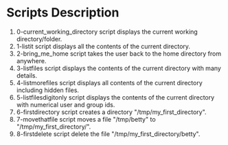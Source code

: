 # Scripts Description
1. 0-current_working_directory script displays the current working directory/folder.
2. 1-listit script displays all the contents of the current directory.
3. 2-bring_me_home script takes the user back to the home directory from anywhere.
4. 3-listfiles script displays the contents of the current directory with many details.
5. 4-listmorefiles script displays all contents of the current directory including hidden files.
6. 5-listfilesdigitonly script displays the contents of the current directory with numerical user and group ids.
7. 6-firstdirectory script creates a directory "/tmp/my_first_directory".
8. 7-movethatfile script moves a file "/tmp/betty" to "/tmp/my_first_directory/".
9. 8-firstdelete script delete the file "/tmp/my_first_directory/betty".
